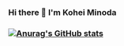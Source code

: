 ### Hi there 👋 I'm Kohei Minoda
### [![Anurag's GitHub stats](https://github-readme-stats.vercel.app/api?username=Kohei-kun-no)](https://github.com/Kohei-kun-no/github-readme-stats)

<!--
**Kohei-kun-no/Kohei-kun-no** is a ✨ _special_ ✨ repository because its `README.md` (this file) appears on your GitHub profile.

Here are some ideas to get you started:

- 🔭 I’m currently working on ...
- 🌱 I’m currently learning ...
- 👯 I’m looking to collaborate on ...
- 🤔 I’m looking for help with ...
- 💬 Ask me about ...
- 📫 How to reach me: ...
- 😄 Pronouns: ...
- ⚡ Fun fact: ...
-->
